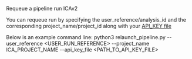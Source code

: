 Requeue a pipeline run ICAv2

You can requeue run by specifying the user_reference/analysis_id and 
the corresponding project_name/project_id along with your [API_KEY file](https://help.ica.illumina.com/account-management/am-iam#api-keys)

Below is an example command line:
python3 relaunch_pipeline.py --user_reference <USER_RUN_REFERENCE> --project_name ICA_PROJECT_NAME --api_key_file <PATH_TO_API_KEY_FILE>
